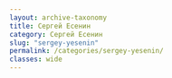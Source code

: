 ```yaml
---
layout: archive-taxonomy
title: Сергей Есенин
category: Сергей Есенин
slug: "sergey-yesenin"
permalink: /categories/sergey-yesenin/
classes: wide
---
```


